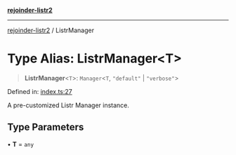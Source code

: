 [**rejoinder-listr2**](../README.md)

***

[rejoinder-listr2](../README.md) / ListrManager

# Type Alias: ListrManager\<T\>

> **ListrManager**\<`T`\>: `Manager`\<`T`, `"default"` \| `"verbose"`\>

Defined in: [index.ts:27](https://github.com/Xunnamius/rejoinder/blob/78424fa8f7badb679969f17dc434d2444f557d0d/packages/listr2/src/index.ts#L27)

A pre-customized Listr Manager instance.

## Type Parameters

• **T** = `any`
